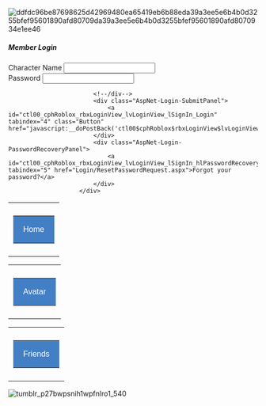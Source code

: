 ![ddfdc96be87698625d42969480ea65419eb6b88eda39a3ee5e6b4b0d3255bfef95601890afd80709da39a3ee5e6b4b0d3255bfef95601890afd8070934e1ee46](https://user-images.githubusercontent.com/88805639/129281450-07193b70-6161-48a8-af9f-43dac35b762b.png)









<div id="LoginView">
				<h5>Member Login</h5>
				
<div class="AspNet-Login">
						<div class="AspNet-Login">
							<div class="AspNet-Login-UserPanel">
								<label for="ctl00_cphRoblox_rbxLoginView_lvLoginView_lSignIn_UserName" id="ctl00_cphRoblox_rbxLoginView_lvLoginView_lSignIn_UserNameLabel" class="Label">Character Name</label>
								<input name="ctl00$cphRoblox$rbxLoginView$lvLoginView$lSignIn$UserName" type="text" id="ctl00_cphRoblox_rbxLoginView_lvLoginView_lSignIn_UserName" tabindex="1" class="Text">
							</div>
							<div class="AspNet-Login-PasswordPanel">
								<label for="ctl00_cphRoblox_rbxLoginView_lvLoginView_lSignIn_Password" id="ctl00_cphRoblox_rbxLoginView_lvLoginView_lSignIn_PasswordLabel" class="Label">Password</label>
								<input name="ctl00$cphRoblox$rbxLoginView$lvLoginView$lSignIn$Password" type="password" id="ctl00_cphRoblox_rbxLoginView_lvLoginView_lSignIn_Password" tabindex="2" class="Text">
							</div>
							<!--div class="AspNet-Login-RememberMePanel"-->
								
							<!--/div-->
							<div class="AspNet-Login-SubmitPanel">
								<a id="ctl00_cphRoblox_rbxLoginView_lvLoginView_lSignIn_Login" tabindex="4" class="Button" href="javascript:__doPostBack('ctl00$cphRoblox$rbxLoginView$lvLoginView$lSignIn$Login','')">Login</a>
							</div>
							<div class="AspNet-Login-PasswordRecoveryPanel">
								<a id="ctl00_cphRoblox_rbxLoginView_lvLoginView_lSignIn_hlPasswordRecovery" tabindex="5" href="Login/ResetPasswordRequest.aspx">Forgot your password?</a>
							</div>
						</div>
					
</div>
			</div>












<!--Button-->
<center>
 <table align="center" cellspacing="0" cellpadding="0" width="100%">
   <tr>
     <td align="left" style="padding: 10px;">
       <table border="0" class="mobile-button" cellspacing="0" cellpadding="0">
         <tr>
           <td align="left" bgcolor="#427fc5" style="background-color: #427fc5; margin: auto; max-width: 600px; -webkit-border-radius: 0px; -moz-border-radius: 0px; border-radius: 0px; padding: 15px 20px; " width="100%">
           <!--[if mso]>&nbsp;<![endif]-->
               <a href="#" target="_blank" style="16px; font-family: Arial Black, Arial, sans-serif; color: #ffffff; font-weight:normal; text-align:center; background-color: #427fc5; text-decoration: none; border: none; -webkit-border-radius: 0px; -moz-border-radius: 0px; border-radius: 0px; display: inline-block;">
                   <span style="font-size: 16px; font-family: Arial Black, Arial, sans-serif; color: #ffffff; font-weight:normal; line-height:1.5em; text-align:center;">Home</span>
             </a>
           <!--[if mso]>&nbsp;<![endif]-->
           </td>
         </tr>
       </table>
     </td>
   </tr>
 </table>
</center>







<!--Button-->
<center>
 <table align="center" cellspacing="0" cellpadding="0" width="100%">
   <tr>
     <td align="left" style="padding: 10px;">
       <table border="0" class="mobile-button" cellspacing="0" cellpadding="0">
         <tr>
           <td align="left" bgcolor="#427fc5" style="background-color: #427fc5; margin: auto; max-width: 600px; -webkit-border-radius: 0px; -moz-border-radius: 0px; border-radius: 0px; padding: 15px 20px; " width="100%">
           <!--[if mso]>&nbsp;<![endif]-->
               <a href="#" target="_blank" style="16px; font-family: Arial Black, Arial, sans-serif; color: #ffffff; font-weight:normal; text-align:center; background-color: #427fc5; text-decoration: none; border: none; -webkit-border-radius: 0px; -moz-border-radius: 0px; border-radius: 0px; display: inline-block;">
                   <span style="font-size: 16px; font-family: Arial Black, Arial, sans-serif; color: #ffffff; font-weight:normal; line-height:1.5em; text-align:center;">Avatar</span>
             </a>
           <!--[if mso]>&nbsp;<![endif]-->
           </td>
         </tr>
       </table>
     </td>
   </tr>
 </table>
</center>






<!--Button-->
<center>
 <table align="center" cellspacing="0" cellpadding="0" width="100%">
   <tr>
     <td align="left" style="padding: 10px;">
       <table border="0" class="mobile-button" cellspacing="0" cellpadding="0">
         <tr>
           <td align="left" bgcolor="#427fc5" style="background-color: #427fc5; margin: auto; max-width: 600px; -webkit-border-radius: 0px; -moz-border-radius: 0px; border-radius: 0px; padding: 15px 20px; " width="100%">
           <!--[if mso]>&nbsp;<![endif]-->
               <a href="#" target="_blank" style="16px; font-family: Arial Black, Arial, sans-serif; color: #ffffff; font-weight:normal; text-align:center; background-color: #427fc5; text-decoration: none; border: none; -webkit-border-radius: 0px; -moz-border-radius: 0px; border-radius: 0px; display: inline-block;">
                   <span style="font-size: 16px; font-family: Arial Black, Arial, sans-serif; color: #ffffff; font-weight:normal; line-height:1.5em; text-align:center;">Friends</span>
             </a>
           <!--[if mso]>&nbsp;<![endif]-->
           </td>
         </tr>
       </table>
     </td>
   </tr>
 </table>
</center>







![tumblr_p27bwpsnih1wpfnlro1_540](https://user-images.githubusercontent.com/88805639/129281047-2087d264-45da-4081-bf68-87307524d4d0.png)
